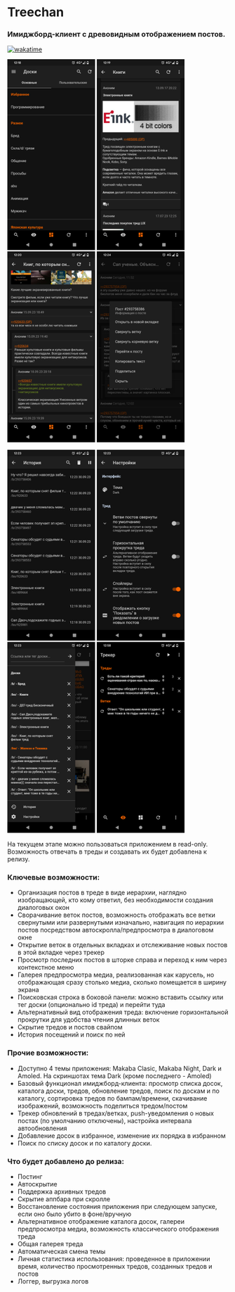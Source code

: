 # Treechan
### Имиджборд-клиент с древовидным отображением постов.

[![wakatime](https://wakatime.com/badge/user/eb06c1d0-7ef9-4e5d-a664-4c0924533305/project/45d01e9d-9732-4df4-8eec-4c9090913f4d.svg)](https://wakatime.com/badge/user/eb06c1d0-7ef9-4e5d-a664-4c0924533305/project/45d01e9d-9732-4df4-8eec-4c9090913f4d)


<p float="left">
  <img src="demo-pics/1.png" width="200" />
  <img src="demo-pics/2.png" width="200" /> 
  <img src="demo-pics/3.png" width="200" /> 
  <img src="demo-pics/4.png" width="200" /> 
</p>
<p float="left">
  <img src="demo-pics/5.png" width="200" />
  <img src="demo-pics/6.png" width="200" />
  <img src="demo-pics/7.png" width="200" /> 
  <img src="demo-pics/8.png" width="200" /> 
 
</p>

На текущем этапе можно пользоваться приложением в read-only. Возможность отвечать в треды и создавать их будет добавлена к релизу.

 ### Ключевые возможности:
 - Организация постов в треде в виде иерархии, наглядно изобращающей, кто кому ответил, без необходимости создания диалоговых окон
 - Сворачивание веток постов, возможность отображать все ветки свернутыми или развернутыми изначально, навигация по иерархии постов посредством автоскролла/предпросмотра в диалоговом окне
 - Открытие веток в отдельных вкладках и отслеживание новых постов в этой вкладке через трекер
 - Просмотр последних постов в шторке справа и переход к ним через контекстное меню
 - Галерея предпросмотра медиа, реализованная как карусель, но отображающая сразу столько медиа, сколько помещается в ширину экрана
 - Поисковская строка в боковой панели: можно вставить ссылку или тег доски (опционально id треда) и перейти туда
 - Альтернативный вид отображения треда: включение горизонтальной прокрутки для удобства чтения длинных веток
 - Скрытие тредов и постов свайпом
 - История посещений и поиск по ней

 ### Прочие возможности:
 - Доступно 4 темы приложения: Makaba Clasic, Makaba Night, Dark и Amoled. На скриншотах тема Dark (кроме последнего - Amoled)
 - Базовый функционал имиджборд-клиента: просмотр списка досок, каталога доски, тредов, обновление тредов, поиск по доскам и по каталогу, сортировка тредов по бампам/времени, скачивание изображений, возможность поделиться тредом/постом
 - Трекер обновлений в тредах/ветках, push-уведомления о новых постах (по умолчанию отключены), настройка интервала автообновления
 - Добавление досок в избранное, изменение их порядка в избранном
 - Поиск по списку досок и по каталогу доски.

 ### Что будет добавлено до релиза:
 - Постинг
 - Автоскрытие
 - Поддержка архивных тредов
 - Скрытие аппбара при скролле
 - Восстановление состояния приложения при следующем запуске, если оно было убито в фоне/вручную
 - Альтернативное отображение каталога досок, галереи предпросмотра медиа, возможность классического отображения треда
 - Общая галерея треда
 - Автоматическая смена темы
 - Личная статистика использования: проведенное в приложении время, количество просмотренных тредов, созданных тредов и постов
 - Логгер, выгрузка логов

